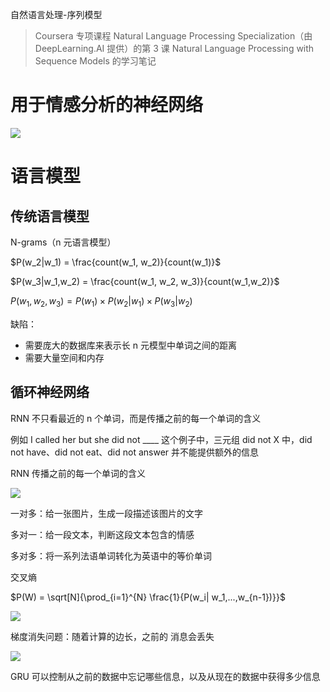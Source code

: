 自然语言处理-序列模型

> Coursera 专项课程 Natural Language Processing Specialization（由 DeepLearning.AI 提供）的第 3 课 Natural Language Processing with Sequence Models 的学习笔记

# 用于情感分析的神经网络

![](https://img.jxtxzzw.com/2021/01/06/sj9lpl.png)



# 语言模型

## 传统语言模型

N-grams（n 元语言模型）

$P(w_2|w_1) = \frac{count(w_1, w_2)}{count(w_1)}$

$P(w_3|w_1,w_2) = \frac{count(w_1, w_2, w_3)}{count(w_1,w_2)}$

$P(w_1, w_2, w_3) = P(w_1) \times P(w_2|w_1) \times P(w_3|w_2)$

缺陷：

+ 需要庞大的数据库来表示长 n 元模型中单词之间的距离
+ 需要大量空间和内存

## 循环神经网络

RNN 不只看最近的 n 个单词，而是传播之前的每一个单词的含义

例如 I called her but she did not \____ 这个例子中，三元组 did not X 中，did not have、did not eat、did not answer 并不能提供额外的信息

RNN 传播之前的每一个单词的含义

![](https://img.jxtxzzw.com/2021/01/17/w03cxr.png)



一对多：给一张图片，生成一段描述该图片的文字

多对一：给一段文本，判断这段文本包含的情感

多对多：将一系列法语单词转化为英语中的等价单词



交叉熵

$P(W) = \sqrt[N]{\prod_{i=1}^{N} \frac{1}{P(w_i| w_1,...,w_{n-1})}}$



![](https://img.jxtxzzw.com/2021/01/25/xjnzj4.png)

梯度消失问题：随着计算的边长，之前的 消息会丢失

![](https://img.jxtxzzw.com/2021/01/25/xj13t5.png)

GRU 可以控制从之前的数据中忘记哪些信息，以及从现在的数据中获得多少信息





